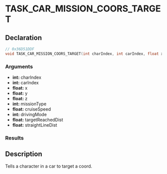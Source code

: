 # TASK_CAR_MISSION_COORS_TARGET

## Declaration
```cpp
// 0x36D51DDF
void TASK_CAR_MISSION_COORS_TARGET(int charIndex, int carIndex, float x, float y, float z, int missionType, float cruiseSpeed, int drivingMode, float targetReachedDist, float straightLineDist);
```

### Arguments
- **int:** charIndex
- **int:** carIndex
- **float:** x
- **float:** y
- **float:** z
- **int:** missionType
- **float:** cruiseSpeed
- **int:** drivingMode
- **float:** targetReachedDist
- **float:** straightLineDist

### Results

## Description
Tells a character in a car to target a coord.